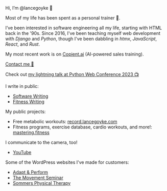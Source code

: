 Hi, I’m @lancegoyke 👋

Most of my life has been spent as a personal trainer 💪.

I’ve been interested in software engineering all my life, starting with HTML back in the '90s. Since 2016, I've been teaching myself web development with *Django* and *Python*, though I've been dabbling in *htmx*, *JavaScript*, *React*, and *Rust*.

My most recent work is on [Copient.ai](https://copient.ai/) (AI-powered sales training).

[Contact me 📧](mailto:lance@lancegoyke.com)

Check out [my lightning talk at Python Web Conference 2023 📺](https://youtu.be/XE61VEwcfWQ)

I write in public:
- [Software Writing](https://startcodingnow.com/blog)
- [Fitness Writing](https://lancegoyke.com/writing)

My public projects:
- Free metabolic workouts: [record.lancegoyke.com](https://record.lancegoyke.com)
- Fitness programs, exercise database, cardio workouts, and more!: [mastering.fitness](https://mastering.fitness)

I communicate to the camera, too!
- [YouTube](https://youtube.com/c/lancegoyke)

Some of the WordPress websites I've made for customers:
- [Adapt & Perform](https://adaptandperform.com)
- [The Movement Seminar](https://themovementseminar.com)
- [Sommers Physical Therapy](https://sommerspt.com)
